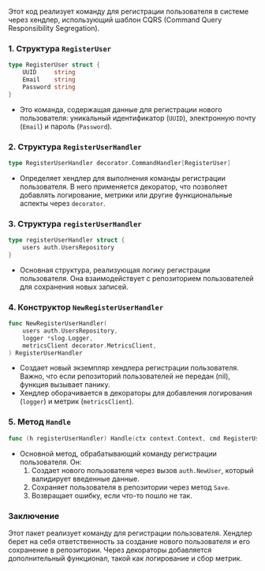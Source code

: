 Этот код реализует команду для регистрации пользователя в системе через хендлер, использующий шаблон CQRS (Command Query Responsibility Segregation).

### 1. Структура `RegisterUser`
```go
type RegisterUser struct {
	UUID     string
	Email    string
	Password string
}
```
- Это команда, содержащая данные для регистрации нового пользователя: уникальный идентификатор (`UUID`), электронную почту (`Email`) и пароль (`Password`).

### 2. Структура `RegisterUserHandler`
```go
type RegisterUserHandler decorator.CommandHandler[RegisterUser]
```
- Определяет хендлер для выполнения команды регистрации пользователя. В него применяется декоратор, что позволяет добавлять логирование, метрики или другие функциональные аспекты через `decorator`.

### 3. Структура `registerUserHandler`
```go
type registerUserHandler struct {
	users auth.UsersRepository
}
```
- Основная структура, реализующая логику регистрации пользователя. Она взаимодействует с репозиторием пользователей для сохранения новых записей.

### 4. Конструктор `NewRegisterUserHandler`
```go
func NewRegisterUserHandler(
	users auth.UsersRepository,
	logger *slog.Logger,
	metricsClient decorator.MetricsClient,
) RegisterUserHandler
```
- Создает новый экземпляр хендлера регистрации пользователя. Важно, что если репозиторий пользователей не передан (nil), функция вызывает панику.
- Хендлер оборачивается в декораторы для добавления логирования (`logger`) и метрик (`metricsClient`).

### 5. Метод `Handle`
```go
func (h registerUserHandler) Handle(ctx context.Context, cmd RegisterUser) error
```
- Основной метод, обрабатывающий команду регистрации пользователя. Он:
  1. Создает нового пользователя через вызов `auth.NewUser`, который валидирует введенные данные.
  2. Сохраняет пользователя в репозитории через метод `Save`.
  3. Возвращает ошибку, если что-то пошло не так.

### Заключение
Этот пакет реализует команду для регистрации пользователя. Хендлер берет на себя ответственность за создание нового пользователя и его сохранение в репозитории. Через декораторы добавляется дополнительный функционал, такой как логирование и сбор метрик.